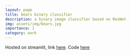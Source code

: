 ```yaml
---
layout: page
title: bears binary classifier
description: a binary image classifier based on ResNet
img: assets/img/bears.jpg
importance: 1
category: work
---
```


Hosted on streamlit, link [here](https://wristy-bearsclassifier-bears-5g0cls.streamlitapp.com/). Code [here](https://github.com/wristy/bearsclassifier)